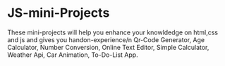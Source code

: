 # JS-mini-Projects
These mini-projects will help you enhance your knowldedge on html,css and js and gives you handon-experience/n
Qr-Code Generator,
Age Calculator,
Number Conversion,
Online Text Editor,
Simple Calculator,
Weather Api,
Car Animation,
To-Do-List App.
